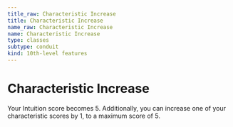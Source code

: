 ```yaml
---
title_raw: Characteristic Increase
title: Characteristic Increase
name_raw: Characteristic Increase
name: Characteristic Increase
type: classes
subtype: conduit
kind: 10th-level features
---
```


# Characteristic Increase

Your Intuition score becomes 5. Additionally, you can increase one of your characteristic scores by 1, to a maximum score of 5.
